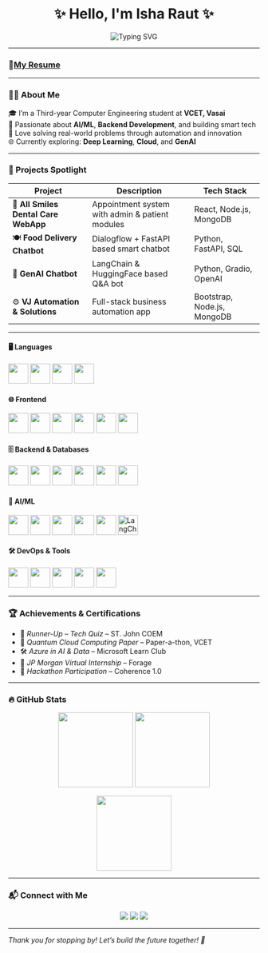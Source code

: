 <h1 align="center">✨ Hello, I'm Isha Raut ✨</h1>

<p align="center">
  <img src="https://readme-typing-svg.demolab.com?font=Fira+Code&pause=1000&color=007ACC&center=true&vCenter=true&width=1000&lines=AI+%26+ML+Enthusiast+%7C+Full-Stack+Web+Developer+%7C+Problem+Solver+%7C+Tech+Explorer" alt="Typing SVG" />
</p>

---

### 📝[My Resume](https://drive.google.com/file/d/1seGo-q3j5BjLtYExcYJwqkE7qF4Si0sN/view?usp=sharing)
</p>

---

### 👩‍💻 About Me

🎓 I’m a Third-year Computer Engineering student at **VCET, Vasai**  
🌟 Passionate about **AI/ML**, **Backend Development**, and building smart tech  
🧠 Love solving real-world problems through automation and innovation  
🌐 Currently exploring: **Deep Learning**, **Cloud**, and **GenAI**  

---

### 🚀 Projects Spotlight

| Project | Description | Tech Stack |
|--------|-------------|------------|
| 🦷 **All Smiles Dental Care WebApp** | Appointment system with admin & patient modules | React, Node.js, MongoDB |
| 🍽 **Food Delivery Chatbot** | Dialogflow + FastAPI based smart chatbot | Python, FastAPI, SQL |
| 🧠 **GenAI Chatbot** | LangChain & HuggingFace based Q&A bot | Python, Gradio, OpenAI |
| ⚙ **VJ Automation & Solutions** | Full-stack business automation app | Bootstrap, Node.js, MongoDB |

---

#### 🖥 Languages
<p>
  <img src="https://cdn.jsdelivr.net/gh/devicons/devicon/icons/python/python-original.svg" width="40"/>
  <img src="https://cdn.jsdelivr.net/gh/devicons/devicon/icons/c/c-original.svg" width="40"/>
  <img src="https://cdn.jsdelivr.net/gh/devicons/devicon/icons/javascript/javascript-original.svg" width="40"/>
  <img src="https://cdn.jsdelivr.net/gh/devicons/devicon/icons/mysql/mysql-original.svg" width="40"/>
</p>

#### 🌐 Frontend
<p>
  <img src="https://cdn.jsdelivr.net/gh/devicons/devicon/icons/react/react-original.svg" width="40"/>
  <img src="https://cdn.jsdelivr.net/gh/devicons/devicon/icons/tailwindcss/tailwindcss-plain.svg" width="40"/>
  <img src="https://cdn.jsdelivr.net/gh/devicons/devicon/icons/html5/html5-original.svg" width="40"/>
  <img src="https://cdn.jsdelivr.net/gh/devicons/devicon/icons/css3/css3-original.svg" width="40"/>
  <img src="https://cdn.jsdelivr.net/gh/devicons/devicon/icons/bootstrap/bootstrap-original.svg" width="40"/>
  <img src="https://cdn.jsdelivr.net/gh/devicons/devicon/icons/figma/figma-original.svg" width="40"/>
</p>

#### 🗄 Backend & Databases
<p>
  <img src="https://cdn.jsdelivr.net/gh/devicons/devicon/icons/nodejs/nodejs-original.svg" width="40"/>
  <img src="https://cdn.jsdelivr.net/gh/devicons/devicon/icons/express/express-original.svg" width="40" style="background-color:white;"/>
  <img src="https://cdn.jsdelivr.net/gh/devicons/devicon/icons/mongodb/mongodb-original.svg" width="40"/>
  <img src="https://cdn.jsdelivr.net/gh/devicons/devicon/icons/mysql/mysql-original.svg" width="40"/>
  <img src="https://www.vectorlogo.zone/logos/firebase/firebase-icon.svg" width="40"/>
  <img src="https://cdn.jsdelivr.net/gh/devicons/devicon/icons/fastapi/fastapi-original.svg" width="40"/>
</p>

#### 🤖 AI/ML
<p>
  <img src="https://cdn.jsdelivr.net/gh/devicons/devicon/icons/python/python-original.svg" width="40"/>
  <img src="https://cdn.jsdelivr.net/gh/devicons/devicon/icons/numpy/numpy-original.svg" width="40"/>
  <img src="https://cdn.jsdelivr.net/gh/devicons/devicon/icons/pandas/pandas-original.svg" width="40"/>
  <img src="https://cdn.jsdelivr.net/gh/devicons/devicon/icons/scikit-learn/scikit-learn-original.svg" width="40"/>
  <img src="https://upload.wikimedia.org/wikipedia/commons/8/8a/Dialogflow_Logo.png" width="40"/>
  <img src="https://avatars.githubusercontent.com/u/104458401?s=200&v=4" width="40" title="LangChain"/>
</p>

#### 🛠 DevOps & Tools
<p>
  <img src="https://cdn.jsdelivr.net/gh/devicons/devicon/icons/git/git-original.svg" width="40"/>
  <img src="https://cdn.jsdelivr.net/gh/devicons/devicon/icons/github/github-original.svg" width="40"/>
  <img src="https://www.vectorlogo.zone/logos/vercel/vercel-icon.svg" width="40"/>
  <img src="https://cdn.jsdelivr.net/gh/devicons/devicon/icons/azure/azure-original.svg" width="40"/>
  <img src="https://www.vectorlogo.zone/logos/getpostman/getpostman-icon.svg" width="40"/>
</p>

---

### 🏆 Achievements & Certifications

- 🥇 *Runner-Up – Tech Quiz* – ST. John COEM  
- 🧠 *Quantum Cloud Computing Paper* – Paper-a-thon, VCET  
- 🛠 *Azure in AI & Data* – Microsoft Learn Club  
- 💼 *JP Morgan Virtual Internship* – Forage  
- 🧪 *Hackathon Participation* – Coherence 1.0  

---

### 🔥 GitHub Stats

<p align="center">
  <img src="https://github-readme-stats.vercel.app/api?username=IshaRaut13&show_icons=true&theme=radical" height="150" />
  <img src="https://github-readme-streak-stats.herokuapp.com/?user=IshaRaut13&theme=radical" height="150" />
</p>

<p align="center">
  <img src="https://github-readme-stats.vercel.app/api/top-langs/?username=IshaRaut13&layout=compact&theme=radical" height="150" />
</p>

---

### 📬 Connect with Me

<p align="center">
  <a href="mailto:iraut1303@gmail.com"><img src="https://img.shields.io/badge/Gmail-D14836?style=flat&logo=gmail&logoColor=white"/></a>
  <a href="https://www.linkedin.com/in/isha-raut13"><img src="https://img.shields.io/badge/LinkedIn-0077B5?style=flat&logo=linkedin&logoColor=white"/></a>
  <a href="https://github.com/IshaRaut13"><img src="https://img.shields.io/badge/GitHub-181717?style=flat&logo=github&logoColor=white"/></a>
</p>

---

_Thank you for stopping by! Let’s build the future together! 🌟_
